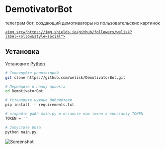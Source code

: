 # DemotivatorBot
телеграм бот, создающий демотиваторы из пользовательских картинок
<p align="center">

  <a href="https://github.com/welisk">

    <img src="https://img.shields.io/github/followers/welisk?label=Follow&style=social">

  </a>







</p>


## Установка


Установите [Python](https://python.org)
```bash
# Скопируйте репозиторий
git clone https://github.com/welisk/DemotivatorBot.git

# Перейдите в папку проекта
cd DemotivatorBot

# Установите нужные библиотеки
pip install -r requirements.txt

# откройте файл main.py и вставьте ваш токен в константу TOKEN
TOKEN = ''

# Запустите бота
python main.py
```
![Screenshot](https://github.com/welisk/telegram-bot-demotivator/blob/main/pic/paste/ok.jpg)
